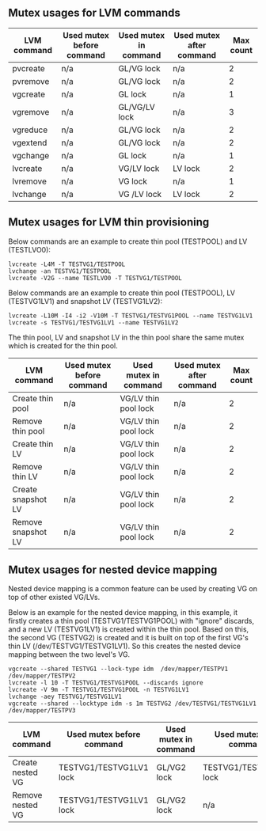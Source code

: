 ## Mutex usages for LVM commands

| LVM command | Used mutex before command | Used mutex in command | Used mutex after command | Max count  |
| ----------- | ------------------------- | --------------------- | ------------------------ | ---------- |
| pvcreate    | n/a                       | GL/VG lock            | n/a                      | 2          |
| pvremove    | n/a                       | GL/VG lock            | n/a                      | 2          |
| vgcreate    | n/a                       | GL lock               | n/a                      | 1          |
| vgremove    | n/a                       | GL/VG/LV lock         | n/a                      | 3          |
| vgreduce    | n/a                       | GL/VG lock            | n/a                      | 2          |
| vgextend    | n/a                       | GL/VG lock            | n/a                      | 2          |
| vgchange    | n/a                       | GL lock               | n/a                      | 1          |
| lvcreate    | n/a                       | VG/LV lock            | LV lock                  | 2          |
| lvremove    | n/a                       | VG lock               | n/a                      | 1          |
| lvchange    | n/a                       | VG /LV lock           | LV lock                  | 2          |


## Mutex usages for LVM thin provisioning

Below commands are an example to create thin pool (TESTPOOL) and LV (TESTLVO0):
```
lvcreate -L4M -T TESTVG1/TESTPOOL
lvchange -an TESTVG1/TESTPOOL
lvcreate -V2G --name TESTLVO0 -T TESTVG1/TESTPOOL
```

Below commands are an example to create thin pool (TESTPOOL), LV (TESTVG1LV1)
and snapshot LV (TESTVG1LV2):
```
lvcreate -L10M -I4 -i2 -V10M -T TESTVG1/TESTVG1POOL --name TESTVG1LV1
lvcreate -s TESTVG1/TESTVG1LV1 --name TESTVG1LV2
```

The thin pool, LV and snapshot LV in the thin pool share the same mutex which
is created for the thin pool.

| LVM command        | Used mutex before command | Used mutex in command | Used mutex after command | Max count  |
| ------------------ | ------------------------- | --------------------- | ------------------------ | ---------- |
| Create thin pool   | n/a                       | VG/LV thin pool lock  | n/a                      | 2          |
| Remove thin pool   | n/a                       | VG/LV thin pool lock  | n/a                      | 2          |
| Create thin LV     | n/a                       | VG/LV thin pool lock  | n/a                      | 2          |
| Remove thin LV     | n/a                       | VG/LV thin pool lock  | n/a                      | 2          |
| Create snapshot LV | n/a                       | VG/LV thin pool lock  | n/a                      | 2          |
| Remove snapshot LV | n/a                       | VG/LV thin pool lock  | n/a                      | 2          |


## Mutex usages for nested device mapping

Nested device mapping is a common feature can be used by creating VG on top of
other existed VG/LVs.

Below is an example for the nested device mapping, in this example, it firstly
creates a thin pool (TESTVG1/TESTVG1POOL) with "ignore" discards, and a new LV
(TESTVG1LV1) is created within the thin pool.  Based on this, the second VG
(TESTVG2) is created and it is built on top of the first VG's thin LV
(/dev/TESTVG1/TESTVG1LV1).  So this creates the nested device mapping between the
two level's VG. 
```
vgcreate --shared TESTVG1 --lock-type idm  /dev/mapper/TESTPV1 /dev/mapper/TESTPV2
lvcreate -l 10 -T TESTVG1/TESTVG1POOL --discards ignore
lvcreate -V 9m -T TESTVG1/TESTVG1POOL -n TESTVG1LV1
lvchange -aey TESTVG1/TESTVG1LV1
vgcreate --shared --locktype idm -s 1m TESTVG2 /dev/TESTVG1/TESTVG1LV1 /dev/mapper/TESTPV3
```

| LVM command        | Used mutex before command | Used mutex in command | Used mutex after command | Max count  |
| ------------------ | ------------------------- | --------------------- | ------------------------ | ---------- |
| Create nested VG   | TESTVG1/TESTVG1LV1 lock   | GL/VG2 lock           | TESTVG1/TESTVG1LV1 lock  | 3          |
| Remove nested VG   | TESTVG1/TESTVG1LV1 lock   | GL/VG2 lock           | n/a                      | 3          |
